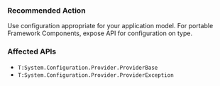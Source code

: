 ### Recommended Action
Use configuration appropriate for your application model.  For portable Framework Components, expose API for configuration on type.

### Affected APIs
* `T:System.Configuration.Provider.ProviderBase`
* `T:System.Configuration.Provider.ProviderException`
